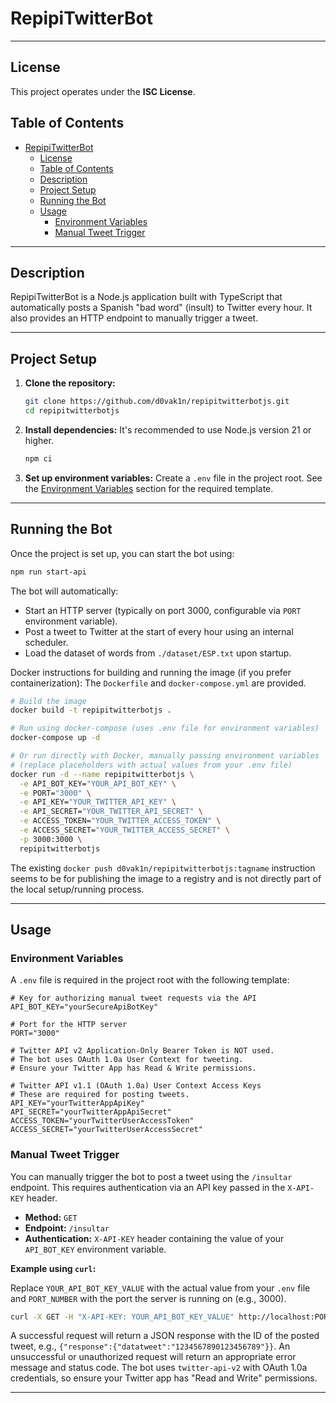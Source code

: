 # RepipiTwitterBot

---

## License <a name='license'></a>

This project operates under the **ISC License**.

## Table of Contents

- [RepipiTwitterBot](#repipitwitterbot)
  - [License](#license)
  - [Table of Contents](#table-of-contents)
  - [Description](#description)
  - [Project Setup](#project-setup)
  - [Running the Bot](#running-the-bot)
  - [Usage](#usage)
    - [Environment Variables](#environment-variables)
    - [Manual Tweet Trigger](#manual-tweet-trigger)

---

## Description <a name='description'></a>

RepipiTwitterBot is a Node.js application built with TypeScript that automatically posts a Spanish "bad word" (insult) to Twitter every hour. It also provides an HTTP endpoint to manually trigger a tweet.

---

## Project Setup <a name='project-setup'></a>

1.  **Clone the repository:**
    ```bash
    git clone https://github.com/d0vak1n/repipitwitterbotjs.git
    cd repipitwitterbotjs
    ```

2.  **Install dependencies:**
    It's recommended to use Node.js version 21 or higher.
    ```bash
    npm ci
    ```

3.  **Set up environment variables:**
    Create a `.env` file in the project root. See the [Environment Variables](#environment-variables) section for the required template.

---

## Running the Bot <a name='running-the-bot'></a>

Once the project is set up, you can start the bot using:

```bash
npm run start-api
```

The bot will automatically:
- Start an HTTP server (typically on port 3000, configurable via `PORT` environment variable).
- Post a tweet to Twitter at the start of every hour using an internal scheduler.
- Load the dataset of words from `./dataset/ESP.txt` upon startup.

Docker instructions for building and running the image (if you prefer containerization):
The `Dockerfile` and `docker-compose.yml` are provided.
```bash
# Build the image
docker build -t repipitwitterbotjs .

# Run using docker-compose (uses .env file for environment variables)
docker-compose up -d

# Or run directly with Docker, manually passing environment variables
# (replace placeholders with actual values from your .env file)
docker run -d --name repipitwitterbotjs \
  -e API_BOT_KEY="YOUR_API_BOT_KEY" \
  -e PORT="3000" \
  -e API_KEY="YOUR_TWITTER_API_KEY" \
  -e API_SECRET="YOUR_TWITTER_API_SECRET" \
  -e ACCESS_TOKEN="YOUR_TWITTER_ACCESS_TOKEN" \
  -e ACCESS_SECRET="YOUR_TWITTER_ACCESS_SECRET" \
  -p 3000:3000 \
  repipitwitterbotjs
```
The existing `docker push d0vak1n/repipitwitterbotjs:tagname` instruction seems to be for publishing the image to a registry and is not directly part of the local setup/running process.

---

## Usage <a name='usage'></a>

### Environment Variables <a name='environment-variables'></a>

A `.env` file is required in the project root with the following template:

```env
# Key for authorizing manual tweet requests via the API
API_BOT_KEY="yourSecureApiBotKey"

# Port for the HTTP server
PORT="3000"

# Twitter API v2 Application-Only Bearer Token is NOT used.
# The bot uses OAuth 1.0a User Context for tweeting.
# Ensure your Twitter App has Read & Write permissions.

# Twitter API v1.1 (OAuth 1.0a) User Context Access Keys
# These are required for posting tweets.
API_KEY="yourTwitterAppApiKey"
API_SECRET="yourTwitterAppApiSecret"
ACCESS_TOKEN="yourTwitterUserAccessToken"
ACCESS_SECRET="yourTwitterUserAccessSecret"
```

### Manual Tweet Trigger <a name='manual-tweet-trigger'></a>

You can manually trigger the bot to post a tweet using the `/insultar` endpoint. This requires authentication via an API key passed in the `X-API-KEY` header.

-   **Method:** `GET`
-   **Endpoint:** `/insultar`
-   **Authentication:** `X-API-KEY` header containing the value of your `API_BOT_KEY` environment variable.

**Example using `curl`:**

Replace `YOUR_API_BOT_KEY_VALUE` with the actual value from your `.env` file and `PORT_NUMBER` with the port the server is running on (e.g., 3000).

```bash
curl -X GET -H "X-API-KEY: YOUR_API_BOT_KEY_VALUE" http://localhost:PORT_NUMBER/insultar
```

A successful request will return a JSON response with the ID of the posted tweet, e.g., `{"response":{"datatweet":"1234567890123456789"}}`. An unsuccessful or unauthorized request will return an appropriate error message and status code.
The bot uses `twitter-api-v2` with OAuth 1.0a credentials, so ensure your Twitter app has "Read and Write" permissions.

---
